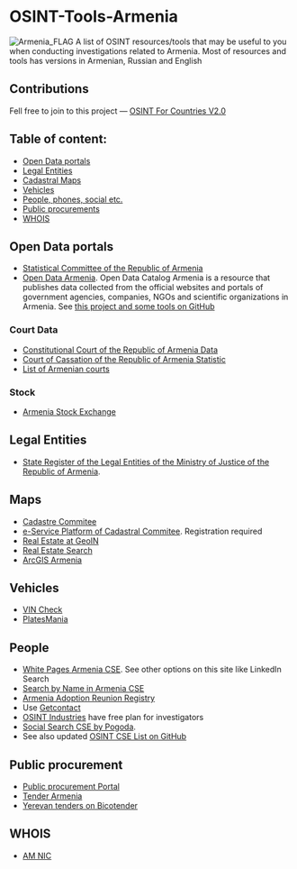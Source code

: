 # OSINT-Tools-Armenia
<img src="https://cdn.britannica.com/11/4711-050-21AC717B/Flag-Armenia.jpg" alt="Armenia_FLAG"/>
A list of OSINT resources/tools that may be useful to you when conducting investigations related to Armenia. Most of resources and tools has versions in Armenian, Russian and English

## Contributions
Fell free to join to this project — [OSINT For Countries V2.0](https://github.com/paulpogoda/OSINT-for-countries-V2.0)

## Table of content:
 - [Open Data portals](#open-data-portals)
 - [Legal Entities](#legal-entities)
 - [Cadastral Maps](#maps)
 - [Vehicles](#vehicles)
 - [People, phones, social etc.](#people)
 - [Public procurements](#public-procurement)
 - [WHOIS](#whois)

## Open Data portals
- [Statistical Committee of the Republic of Armenia](https://armstat.am/en/)
- [Open Data Armenia](https://data.opendata.am/dataset/). Open Data Catalog Armenia is a resource that publishes data collected from the official websites and portals of government agencies, companies, NGOs and scientific organizations in Armenia. See [this project and some tools on GitHub](https://github.com/opendataam)
### Court Data
- [Constitutional Court of the Republic of Armenia Data](https://www.concourt.am/en/decisions/advanced-search)
- [Court of Cassation of the Republic of Armenia Statistic](https://cassationcourt.am/en/report)
- [List of Armenian courts](https://www.lexadin.nl/wlg/courts/nofr/oeur/lxctarm.htm)
### Stock
- [Armenia Stock Exchange](https://amx.am/en)
## Legal Entities
- [State Register of the Legal Entities of the Ministry of Justice of the Republic of Armenia](https://www.e-register.am/en/). 

## Maps
- [Cadastre Commitee](https://www.cadastre.am/en/land_balance)
- [e-Service Platform of Cadastral Commitee](https://www.e-cadastre.am/en/customer/login/map/1). Registration required
- [Real Estate at GeoIN](https://geoln.com/ru/real-estate/armenia/on-map)
- [Real Estate Search](https://calibri.am/search-on-the-map/)
- [ArcGIS Armenia](https://open-data-portal-of-armenia-mnp-am.hub.arcgis.com/search?collection=Document)

## Vehicles
- [VIN Check](https://vehicles.customs.am)
- [PlatesMania](https://platesmania.com/am/search#google_vignette)

## People 
- [White Pages Armenia CSE](https://whitepages.am). See other options on this site like LinkedIn Search
- [Search by Name in Armenia CSE](https://phonebookoftheworld.com/armenia/)
- [Armenia Adoption Reunion Registry](https://www.adopted.com/country/armenia.html)
- Use [Getcontact](https://getcontact.com)
- [OSINT Industries](https://vehicles.customs.am) have free plan for investigators
- [Social Search CSE by Pogoda](https://cse.google.com/cse?cx=029ffbc44aa3946cb#gsc.tab=0). 
- See also updated [OSINT CSE List on GitHub](https://github.com/paulpogoda/OSINT-CSE)


## Public procurement
- [Public procurement Portal](https://gnumner.minfin.am/ru/page/obyavlenie_i_priglashenie_na_otkrytyi_konkurs/)
- [Tender Armenia](https://www.tender.am/ru/)
- [Yerevan tenders on Bicotender](https://www.bicotender.ru/catalog/by-region/armeniya_erevan/)

## WHOIS
- [AM NIC](https://www.amnic.net/whois/)
